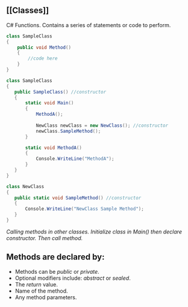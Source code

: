 [[Classes]]
---
C# Functions. Contains a series of statements or code to perform.

```c#
class SampleClass 
{
	public void Method()
	{
		//code here
	}
}
```

 ```c#
class SampleClass
{
	public SampleClass() //constructor
	{
		static void Main()
		{
			MethodA();
			
			NewClass newClass = new NewClass(); //constructor
			newClass.SampleMethod();
		}

		static void MethodA()
		{
			Console.WriteLine("MethodA");
		}
	}
}

class NewClass
{
	public static void SampleMethod() //constructor
	{
		Console.WriteLine("NewClass Sample Method");
	}
}
```  
*Calling methods in other classes.*
*Initialize class in Main() then declare constructor. Then call method.*
## Methods are declared by:
- Methods can be *public* or *private*.
- Optional modifiers include: *abstract* or *sealed*.
- The *return* value.
- Name of the method.
- Any method parameters.